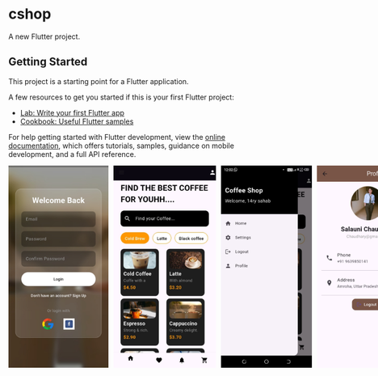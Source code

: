 # cshop

A new Flutter project.

## Getting Started

This project is a starting point for a Flutter application.

A few resources to get you started if this is your first Flutter project:

- [Lab: Write your first Flutter app](https://docs.flutter.dev/get-started/codelab)
- [Cookbook: Useful Flutter samples](https://docs.flutter.dev/cookbook)

For help getting started with Flutter development, view the
[online documentation](https://docs.flutter.dev/), which offers tutorials,
samples, guidance on mobile development, and a full API reference.


<div style="display: flex; gap: 10px;">
  <img src="./login.jpg" alt="loginimg" width="300" height="400"/>
  <img src="./home.png" alt="homeimg" width="300" height="400"/>
  <img src="./drawer.png" alt="drawerimg" width="300" height="400"/>
  <img src="./profile.png" alt="homeimg" width="300" height="400"/>
  
</div>
